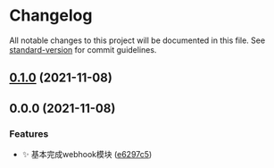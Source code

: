 # Changelog

All notable changes to this project will be documented in this file. See [standard-version](https://github.com/conventional-changelog/standard-version) for commit guidelines.

## [0.1.0](https://e.coding.net/sakurarealm/sakurarealmbot/yuque/compare/v0.0.0...v0.1.0) (2021-11-08)

## 0.0.0 (2021-11-08)


### Features

* :sparkles: 基本完成webhook模块 ([e6297c5](https://e.coding.net/sakurarealm/sakurarealmbot/yuque/commit/e6297c531231294af344c8506cc17c277b82532b))
